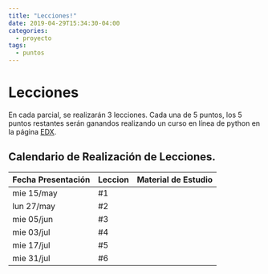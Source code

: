 ```yaml
---
title: "Lecciones!"
date: 2019-04-29T15:34:30-04:00
categories:
  - proyecto
tags:
  - puntos
---
```


# Lecciones

En cada parcial, se realizarán 3 lecciones. Cada una de 5 puntos, los 5 puntos restantes serán ganandos realizando un curso en línea de python en la página [EDX](https://www.edx.org/).

## Calendario de Realización de Lecciones.

 Fecha Presentación | Leccion  | Material de Estudio
 ------------------ | -------- | ----------------------------
 mie 15/may	        |  #1      | 
 lun 27/may	        |  #2      | 
 mie 05/jun	        |  #3      | 
 mie 03/jul	        |  #4      | 
 mie 17/jul	        |  #5      | 
 mie 31/jul	        |  #6      | 
 